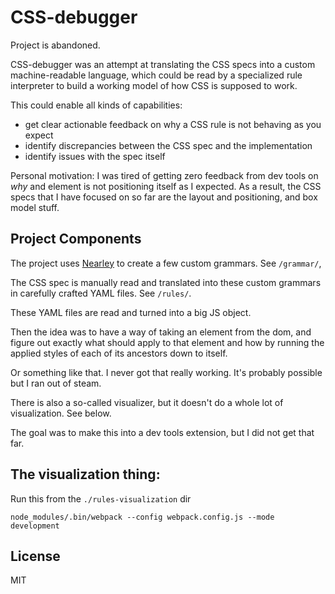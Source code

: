 # CSS-debugger

Project is abandoned.

CSS-debugger was an attempt at translating the CSS specs into a custom machine-readable language, which could be read by a specialized rule interpreter to build a working model of how CSS is supposed to work.

This could enable all kinds of capabilities:

- get clear actionable feedback on why a CSS rule is not behaving as you expect
- identify discrepancies between the CSS spec and the implementation
- identify issues with the spec itself

Personal motivation: I was tired of getting zero feedback from dev tools on *why* and element is not positioning itself as I expected. As a result, the CSS specs that I have focused on so far are the layout and positioning, and box model stuff.

## Project Components

The project uses [Nearley](https://nearley.js.org/) to create a few custom grammars. See `/grammar/`,

The CSS spec is manually read and translated into these custom grammars in carefully crafted YAML files. See `/rules/`.

These YAML files are read and turned into a big JS object.

Then the idea was to have a way of taking an element from the dom, and figure out exactly what should apply to that element and how by running the applied styles of each of its ancestors down to itself.

Or something like that. I never got that really working. It's probably possible but I ran out of steam.

There is also a so-called visualizer, but it doesn't do a whole lot of visualization. See below.

The goal was to make this into a dev tools extension, but I did not get that far.

## The visualization thing:

Run this from the `./rules-visualization` dir

```
node_modules/.bin/webpack --config webpack.config.js --mode development
```

## License

MIT